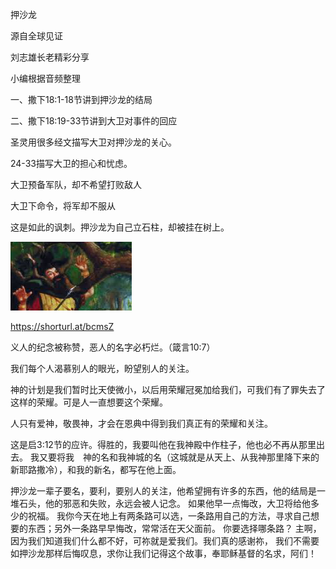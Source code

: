 押沙龙

源自全球见证

刘志雄长老精彩分享

小编根据音频整理

一、撒下18:1-18节讲到押沙龙的结局

二、撒下18:19-33节讲到大卫对事件的回应

圣灵用很多经文描写大卫对押沙龙的关心。

24-33描写大卫的担心和忧虑。

大卫预备军队，却不希望打败敌人

大卫下命令，将军却不服从

这是如此的讽刺。押沙龙为自己立石柱，却被挂在树上。

![押沙龙](https://github.com/ywangnccu/ywang/blob/main/images/Absalom1.jpeg)

https://shorturl.at/bcmsZ

义人的纪念被称赞，恶人的名字必朽烂。（箴言10:7）

我们每个人渴慕别人的眼光，盼望别人的关注。

神的计划是我们暂时比天使微小，以后用荣耀冠冕加给我们，可我们有了罪失去了这样的荣耀。可是人一直想要这个荣耀。

人只有爱神，敬畏神，才会在恩典中得到我们真正有的荣耀和关注。

这是启3:12节的应许。得胜的，我要叫他在我神殿中作柱子，他也必不再从那里出去。
我又要将我　神的名和我神城的名（这城就是从天上、从我神那里降下来的新耶路撒冷），和我的新名，都写在他上面。

押沙龙一辈子要名，要利，要别人的关注，他希望拥有许多的东西，他的结局是一堆石头，他的邪恶和失败，永远会被人记念。
如果他早一点悔改，大卫将给他多少的祝福。
我你今天在地上有两条路可以选，一条路用自己的方法，寻求自己想要的东西；另外一条路早早悔改，常常活在天父面前。
你要选择哪条路？
主啊，因为我们知道我们什么都不好，可祢就是爱我们。我们真的感谢祢，
我们不需要如押沙龙那样后悔叹息，求你让我们记得这个故事，奉耶稣基督的名求，阿们！
